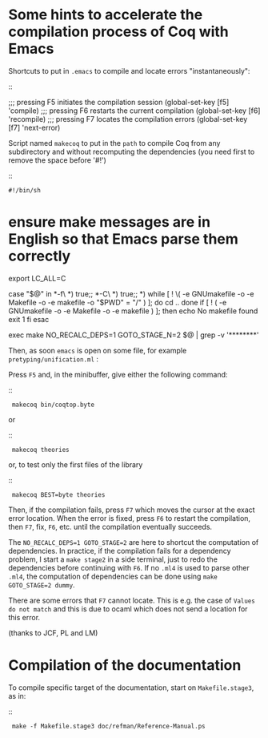 Some hints to accelerate the compilation process of Coq with Emacs
==================================================================

Shortcuts to put in ``.emacs`` to compile and locate errors "instantaneously":

::

   ;;; pressing F5 initiates the compilation session
   (global-set-key [f5] 'compile)
   ;;; pressing F6 restarts the current compilation
   (global-set-key [f6] 'recompile)
   ;;; pressing F7 locates the compilation errors
   (global-set-key [f7] 'next-error)

Script named ``makecoq`` to put in the ``path`` to compile Coq from any subdirectory and without recomputing the dependencies (you need first to remove the space before '#!')

::

    #!/bin/sh

   # ensure make messages are in English so that Emacs parse them correctly
   export LC_ALL=C

   case "$@" in 
     *-f\ *) true;;
     *-C\ *) true;;
     *)
     while [ ! \( -e GNUmakefile -o -e Makefile -o -e makefile -o "$PWD" = "/" \) ]; do
       cd ..
     done
     if [ ! \(  -e GNUmakefile -o -e Makefile -o -e makefile  \) ]; then
       echo No makefile found
       exit 1
     fi
   esac
      
   exec make NO_RECALC_DEPS=1 GOTO_STAGE_N=2 $@ | grep -v '\*\*\*\*\*\*\*\*'

Then, as soon ``emacs`` is open on some file, for example ``pretyping/unification.ml`` :

Press ``F5`` and, in the minibuffer, give either the following command:

::

     makecoq bin/coqtop.byte

or

::

     makecoq theories

or, to test only the first files of the library

::

     makecoq BEST=byte theories

Then, if the compilation fails, press ``F7`` which moves the cursor at the exact error location. When the error is fixed, press ``F6`` to restart the compilation, then ``F7``, fix, ``F6``, etc. until the compilation eventually succeeds.

The ``NO_RECALC_DEPS=1 GOTO_STAGE=2`` are here to shortcut the computation of dependencies. In practice, if the compilation fails for a dependency problem, I start a ``make stage2`` in a side terminal, just to redo the dependencies before continuing with ``F6``. If no ``.ml4`` is used to parse other ``.ml4``, the computation of dependencies can be done using ``make GOTO_STAGE=2 dummy``.

There are some errors that ``F7`` cannot locate. This is e.g. the case of ``Values do not match`` and this is due to ocaml which does not send a location for this error.

(thanks to JCF, PL and LM)

Compilation of the documentation
================================

To compile specific target of the documentation, start on ``Makefile.stage3``, as in:

::

     make -f Makefile.stage3 doc/refman/Reference-Manual.ps

